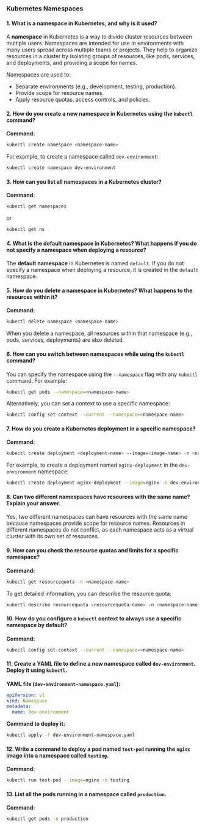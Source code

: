 ### Kubernetes Namespaces 

#### 1. What is a namespace in Kubernetes, and why is it used?
A **namespace** in Kubernetes is a way to divide cluster resources between multiple users. Namespaces are intended for use in environments with many users spread across multiple teams or projects. They help to organize resources in a cluster by isolating groups of resources, like pods, services, and deployments, and providing a scope for names.

Namespaces are used to:
- Separate environments (e.g., development, testing, production).
- Provide scope for resource names.
- Apply resource quotas, access controls, and policies.

#### 2. How do you create a new namespace in Kubernetes using the `kubectl` command?
**Command:**
```bash
kubectl create namespace <namespace-name>
```
For example, to create a namespace called `dev-environment`:
```bash
kubectl create namespace dev-environment
```

#### 3. How can you list all namespaces in a Kubernetes cluster?
**Command:**
```bash
kubectl get namespaces
```
or
```bash
kubectl get ns
```

#### 4. What is the default namespace in Kubernetes? What happens if you do not specify a namespace when deploying a resource?
The **default namespace** in Kubernetes is named `default`. If you do not specify a namespace when deploying a resource, it is created in the `default` namespace.

#### 5. How do you delete a namespace in Kubernetes? What happens to the resources within it?
**Command:**
```bash
kubectl delete namespace <namespace-name>
```
When you delete a namespace, all resources within that namespace (e.g., pods, services, deployments) are also deleted.

#### 6. How can you switch between namespaces while using the `kubectl` command?
You can specify the namespace using the `--namespace` flag with any `kubectl` command. For example:
```bash
kubectl get pods --namespace=<namespace-name>
```
Alternatively, you can set a context to use a specific namespace:
```bash
kubectl config set-context --current --namespace=<namespace-name>
```

#### 7. How do you create a Kubernetes deployment in a specific namespace?
**Command:**
```bash
kubectl create deployment <deployment-name> --image=<image-name> -n <namespace-name>
```
For example, to create a deployment named `nginx-deployment` in the `dev-environment` namespace:
```bash
kubectl create deployment nginx-deployment --image=nginx -n dev-environment
```

#### 8. Can two different namespaces have resources with the same name? Explain your answer.
Yes, two different namespaces can have resources with the same name because namespaces provide scope for resource names. Resources in different namespaces do not conflict, as each namespace acts as a virtual cluster with its own set of resources.

#### 9. How can you check the resource quotas and limits for a specific namespace?
**Command:**
```bash
kubectl get resourcequota -n <namespace-name>
```
To get detailed information, you can describe the resource quota:
```bash
kubectl describe resourcequota <resourcequota-name> -n <namespace-name>
```

#### 10. How do you configure a `kubectl` context to always use a specific namespace by default?
**Command:**
```bash
kubectl config set-context --current --namespace=<namespace-name>
```

#### 11. Create a YAML file to define a new namespace called `dev-environment`. Deploy it using `kubectl`.

**YAML file (`dev-environment-namespace.yaml`):**
```yaml
apiVersion: v1
kind: Namespace
metadata:
  name: dev-environment
```

**Command to deploy it:**
```bash
kubectl apply -f dev-environment-namespace.yaml
```

#### 12. Write a command to deploy a pod named `test-pod` running the `nginx` image into a namespace called `testing`.
**Command:**
```bash
kubectl run test-pod --image=nginx -n testing
```

#### 13. List all the pods running in a namespace called `production`.
**Command:**
```bash
kubectl get pods -n production
```
